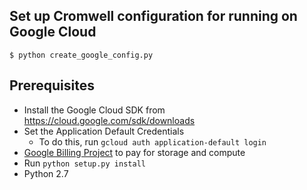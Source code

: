## Set up Cromwell configuration for running on Google Cloud

```
$ python create_google_config.py
```

<!-- To run this script:
```
./run.sh environment/create_google_config.py
``` -->

<!--To run using Docker:
```
docker run \-\-rm -it -v "$HOME"/.config:/.config broadinstitute/firecloud-tools python /environment/create_google_config.py
```-->

## Prerequisites
* Install the Google Cloud SDK from https://cloud.google.com/sdk/downloads
* Set the Application Default Credentials 
	* To do this, run `gcloud auth application-default login`
* [Google Billing Project](https://cloud.google.com/billing/docs/how-to/manage-billing-account#create_a_new_billing_account) to pay for storage and compute
* Run `python setup.py install`
* Python 2.7